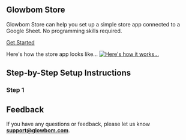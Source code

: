 ## Glowbom Store

Glowbom Store can help you set up a simple store app connected to a Google Sheet. No programming skills required.

[Get Started](https://glowbom.com/store/)

Here's how the store app looks like...
[![Here's how it works...](https://glowbom.com/store/img/store1.png)](https://twitter.com/GlowbomCorp/status/1316354026565402625)

## Step-by-Step Setup Instructions

### Step 1



## Feedback

If you have any questions or feedback, please let us know **support@glowbom.com**.
